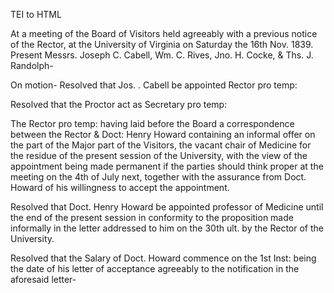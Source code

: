 TEI to HTML

At a meeting of the Board of Visitors held agreeably with a previous notice of the Rector, at the University of Virginia on Saturday the 16th Nov. 1839. Present Messrs. Joseph C. Cabell, Wm. C. Rives, Jno. H. Cocke, & Ths. J. Randolph-

On motion- Resolved that Jos. . Cabell be appointed Rector pro temp:

Resolved that the Proctor act as Secretary pro temp:

The Rector pro temp: having laid before the Board a correspondence between the Rector & Doct: Henry Howard containing an informal offer on the part of the Major part of the Visitors, the vacant chair of Medicine for the residue of the present session of the University, with the view of the appointment being made permanent if the parties should think proper at the meeting on the 4th of July next, together with the assurance from Doct. Howard of his willingness to accept the appointment.

Resolved that Doct. Henry Howard be appointed professor of Medicine until the end of the present session in conformity to the proposition made informally in the letter addressed to him on the 30th ult. by the Rector of the University.

Resolved that the Salary of Doct. Howard commence on the 1st Inst: being the date of his letter of acceptance agreeably to the notification in the aforesaid letter-